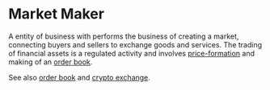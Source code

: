 # Market Maker
A entity of business with performs the business of creating a market, connecting buyers and sellers to exchange goods and services. The trading of financial assets is a regulated activity and involves [price-formation](price-formation.md) and making of an [order book](order-book.md).

See also [order book](order-book.md) and [crypto exchange](crypto-exchange.md).